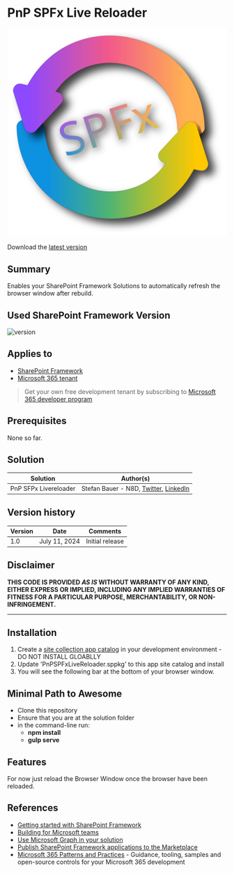 # PnP SPFx Live Reloader

![SPfx Live Reloader Logo](docs/assets/pnp-live-reloader.svg "Refresh and Stay up to date")

Download the [latest version](https://github.com/pnp/sp-livereload/tree/main/installation)

## Summary

Enables your SharePoint Framework Solutions to automatically refresh the browser window after rebuild.


## Used SharePoint Framework Version

![version](https://img.shields.io/badge/SPFx-1.19.0-green.svg)

## Applies to

- [SharePoint Framework](https://aka.ms/spfx)
- [Microsoft 365 tenant](https://docs.microsoft.com/en-us/sharepoint/dev/spfx/set-up-your-developer-tenant)

> Get your own free development tenant by subscribing to [Microsoft 365 developer program](http://aka.ms/o365devprogram)

## Prerequisites

None so far.

## Solution

| Solution    | Author(s)                                               |
| ----------- | ------------------------------------------------------- |
| PnP SFPx Livereloader | Stefan Bauer - N8D, [Twitter](https://x.com/stfbauer), [LinkedIn](https://www.linkedin.com/in/stfbauer/) |

## Version history

| Version | Date             | Comments        |
| ------- | ---------------- | --------------- |
| 1.0     | July 11, 2024 | Initial release |

## Disclaimer

**THIS CODE IS PROVIDED _AS IS_ WITHOUT WARRANTY OF ANY KIND, EITHER EXPRESS OR IMPLIED, INCLUDING ANY IMPLIED WARRANTIES OF FITNESS FOR A PARTICULAR PURPOSE, MERCHANTABILITY, OR NON-INFRINGEMENT.**

---

## Installation

1. Create a [site collection app catalog](https://learn.microsoft.com/en-us/sharepoint/dev/general-development/site-collection-app-catalog) in your development environment - DO NOT INSTALL GLOABLLY
2. Update 'PnPSPFxLiveReloader.sppkg' to this app site catalog and install
3. You will see the following bar at the bottom of your browser window.


## Minimal Path to Awesome

- Clone this repository
- Ensure that you are at the solution folder
- in the command-line run:
  - **npm install**
  - **gulp serve**

## Features

For now just reload the Browser Window once the browser have been reloaded.

## References

- [Getting started with SharePoint Framework](https://docs.microsoft.com/en-us/sharepoint/dev/spfx/set-up-your-developer-tenant)
- [Building for Microsoft teams](https://docs.microsoft.com/en-us/sharepoint/dev/spfx/build-for-teams-overview)
- [Use Microsoft Graph in your solution](https://docs.microsoft.com/en-us/sharepoint/dev/spfx/web-parts/get-started/using-microsoft-graph-apis)
- [Publish SharePoint Framework applications to the Marketplace](https://docs.microsoft.com/en-us/sharepoint/dev/spfx/publish-to-marketplace-overview)
- [Microsoft 365 Patterns and Practices](https://aka.ms/m365pnp) - Guidance, tooling, samples and open-source controls for your Microsoft 365 development
